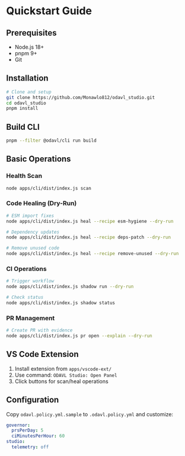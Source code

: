 # Quickstart Guide

## Prerequisites

- Node.js 18+ 
- pnpm 9+
- Git

## Installation

```bash
# Clone and setup
git clone https://github.com/Monawlo812/odavl_studio.git
cd odavl_studio
pnpm install
```

## Build CLI

```bash
pnpm --filter @odavl/cli run build
```

## Basic Operations

### Health Scan
```bash
node apps/cli/dist/index.js scan
```

### Code Healing (Dry-Run)
```bash
# ESM import fixes
node apps/cli/dist/index.js heal --recipe esm-hygiene --dry-run

# Dependency updates  
node apps/cli/dist/index.js heal --recipe deps-patch --dry-run

# Remove unused code
node apps/cli/dist/index.js heal --recipe remove-unused --dry-run
```

### CI Operations
```bash
# Trigger workflow
node apps/cli/dist/index.js shadow run --dry-run

# Check status
node apps/cli/dist/index.js shadow status
```

### PR Management
```bash
# Create PR with evidence
node apps/cli/dist/index.js pr open --explain --dry-run
```

## VS Code Extension

1. Install extension from `apps/vscode-ext/`
2. Use command: `ODAVL Studio: Open Panel`
3. Click buttons for scan/heal operations

## Configuration

Copy `odavl.policy.yml.sample` to `.odavl.policy.yml` and customize:

```yaml
governor:
  prsPerDay: 5
  ciMinutesPerHour: 60
studio:
  telemetry: off
```